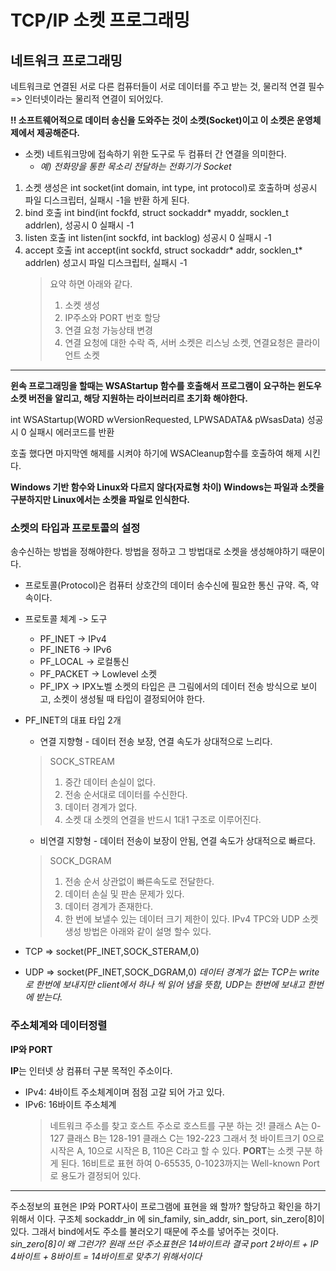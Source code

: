 # TCP/IP 소켓 프로그래밍
 
## 네트워크 프로그래밍

네트워크로 연결된 서로 다른 컴퓨터들이 서로 데이터를 주고 받는 것, 물리적 연결 필수 => 인터넷이라는 물리적 연결이 되어있다.

**!! 소프트웨어적으로 데이터 송신을 도와주는 것이 소켓(Socket)이고 이 소켓은 운영체제에서 제공해준다.**
* 소켓) 네트워크망에 접속하기 위한 도구로 두 컴퓨터 간 연결을 의미한다.
  * _예) 전화망을 통한 목소리 전달하는 전화기가 Socket_
 
1. 소켓 생성은 int socket(int domain, int type, int protocol)로 호출하며 성공시 파일 디스크립터, 실패시 -1을 반환 하게 된다.
2. bind 호출 int bind(int fockfd, struct sockaddr* myaddr, socklen_t addrlen), 성공시 0 실패시 -1
3. listen 호출 int listen(int sockfd, int backlog) 성공시 0 실패시 -1
4. accept 호출 int accept(int sockfd, struct sockaddr* addr, socklen_t* addrlen) 성고시 파일 디스크립터, 실패시 -1
   > 요약 하면 아래와 같다.
   > 1. 소켓 생성
   > 2. IP주소와 PORT 번호 할당
   > 3. 연결 요청 가능상태 변경
   > 4. 연결 요청에 대한 수락
   > 즉, 서버 소켓은 리스닝 소켓, 연결요청은 클라이언트 소켓
---
**윈속 프로그래밍을 할때는 WSAStartup 함수를 호출해서 프로그램이 요구하는 윈도우 소켓 버전을 알리고, 해당 지원하는 라이브러리르 초기화 해야한다.**

int WSAStartup(WORD wVersionRequested, LPWSADATA& pWsasData) 성공시 0 실패시 에러코드를 반환

호출 했다면 마지막엔 해제를 시켜야 하기에 WSACleanup함수를 호출하여 해제 시킨다.

**Windows 기반 함수와 Linux와 다르지 않다(자료형 차이) Windows는 파일과 소켓을 구분하지만 Linux에서는 소켓을 파일로 인식한다.**

### 소켓의 타입과 프로토콜의 설정

송수신하는 방법을 정해야한다. 방법을 정하고 그 방법대로 소켓을 생성해야하기 때문이다.
* 프로토콜(Protocol)은 컴퓨터 상호간의 데이터 송수신에 필요한 통신 규약. 즉, 약속이다.

* 프로토콜 체계 -> 도구
  * PF_INET     -> IPv4
  * PF_INET6    -> IPv6
  * PF_LOCAL    -> 로컬통신
  * PF_PACKET   -> Lowlevel 소켓
  * PF_IPX      -> IPX노벨
소켓의 타입은 큰 그림에서의 데이터 전송 방식으로 보이고, 소켓이 생성될 때 타입이 결정되어야 한다.

* PF_INET의 대표 타입 2개
  * 연결 지향형 - 데이터 전송 보장, 연결 속도가 상대적으로 느리다.
   > SOCK_STREAM
   > 1. 중간 데이터 손실이 없다.
   > 2. 전송 순서대로 데이터를 수신한다.
   > 3. 데이터 경계가 없다.
   > 4. 소켓 대 소켓의 연결을 반드시 1대1 구조로 이루어진다.  
  * 비연결 지향형 - 데이터 전송이 보장이 안됨, 연결 속도가 상대적으로 빠르다.
   > SOCK_DGRAM
   > 1. 전송 순서 상관없이 빠른속도로 전달한다.
   > 2. 데이터 손실 및 판손 문제가 있다.
   > 3. 데이터 경계가 존재한다.
   > 4. 한 번에 보낼수 있는 데이터 크기 제한이 있다.
IPv4 TPC와 UDP 소켓 생성 방법은 아래와 같이 설명 할수 있다.
* TCP => socket(PF_INET,SOCK_STERAM,0)
* UDP => socket(PF_INET,SOCK_DGRAM,0)
_데이터 경계가 없는 TCP는 write로 한번에 보내지만 client에서 하나 씩 읽어 냄을 뜻함, UDP는 한번에 보내고 한번에 받는다._

### 주소체계와 데이터정렬

**IP와 PORT** 

**IP**는 인터넷 상 컴퓨터 구분 목적인 주소이다.
* IPv4: 4바이트 주소체계이며 점점 고갈 되어 가고 있다.
* IPv6: 16바이트 주소체계
  > 네트워크 주소를 찾고 호스트 주소로 호스트를 구분 하는 것!
  > 클래스 A는 0-127
  > 클래스 B는 128-191
  > 클래스 C는 192-223
  > 그래서 첫 바이트크기 0으로 시작은 A, 10으로 시작은 B, 110은 C라고 할 수 있다.
**PORT**는 소켓 구분 하게 된다. 16비트로 표현 하여 0-65535, 0-1023까지는 Well-known Port로 용도가 결정되어 있다.
---
주소정보의 표현은 IP와 PORT사이 프로그램에 표현을 왜 할까? 할당하고 확인을 하기 위해서 이다.
구조체 sockaddr_in 에 sin_family, sin_addr, sin_port, sin_zero[8]이 있다. 그래서 bind에서도 주소를 불러오기 때문에 주소를 넣어주는 것이다.
_sin_zero[8]이 왜 그런가? 원래 쓰던 주소표현은 14바이트라 결국 port 2바이트 + IP 4바이트 + 8바이트 = 14바이트로 맞추기 위해서이다_

 
